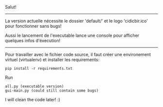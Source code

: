 Salut!

______________________________
La version actuelle nécessite 
le dossier 'default/' et le logo 'cidicbir.ico'
pour fonctionner sans bugs!

Aussi le lancement de l'executable lance une console
pour afficher quelques infos d'éxecution!

______________________________

Pour travailler avec le fichier code source, 
il faut créer une environement virtuel (virtualenv)
et installer les requirements:

```
pip install -r requirements.txt
```
Run
```
all.py (executable version)
gui-main.py (could still contain some bugs)
```

I will clean the code later! :)
